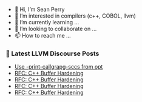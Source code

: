 - 👋 Hi, I’m Sean Perry
- 👀 I’m interested in compilers (c++, COBOL, llvm)
- 🌱 I’m currently learning ...
- 💞️ I’m looking to collaborate on ...
- 📫 How to reach me ...

<!---
s66perry/s66perry is a ✨ special ✨ repository because its `README.md` (this file) appears on your GitHub profile.
You can click the Preview link to take a look at your changes.
--->
### 📕 Latest LLVM Discourse Posts

<!-- DISCOURSE-LLVM:START -->
- [Use -print-callgrapg-sccs from opt](https://discourse.llvm.org/t/use-print-callgrapg-sccs-from-opt/65782#post_1)
- [RFC: C++ Buffer Hardening](https://discourse.llvm.org/t/rfc-c-buffer-hardening/65734?page=2#post_38)
- [RFC: C++ Buffer Hardening](https://discourse.llvm.org/t/rfc-c-buffer-hardening/65734?page=2#post_37)
- [RFC: C++ Buffer Hardening](https://discourse.llvm.org/t/rfc-c-buffer-hardening/65734?page=2#post_36)
- [RFC: C++ Buffer Hardening](https://discourse.llvm.org/t/rfc-c-buffer-hardening/65734?page=2#post_35)
<!-- DISCOURSE-LLVM:END -->
